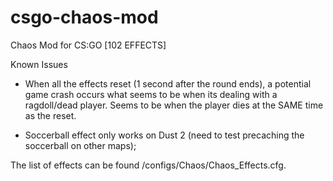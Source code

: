 # csgo-chaos-mod
Chaos Mod for CS:GO [102 EFFECTS]


Known Issues
- When all the effects reset (1 second after the round ends), a potential game crash occurs what seems to be when its dealing with a ragdoll/dead player.
  Seems to be when the player dies at the SAME time as the reset.
  
- Soccerball effect only works on Dust 2 (need to test precaching the soccerball on other maps);


The list of effects can be found /configs/Chaos/Chaos_Effects.cfg. 